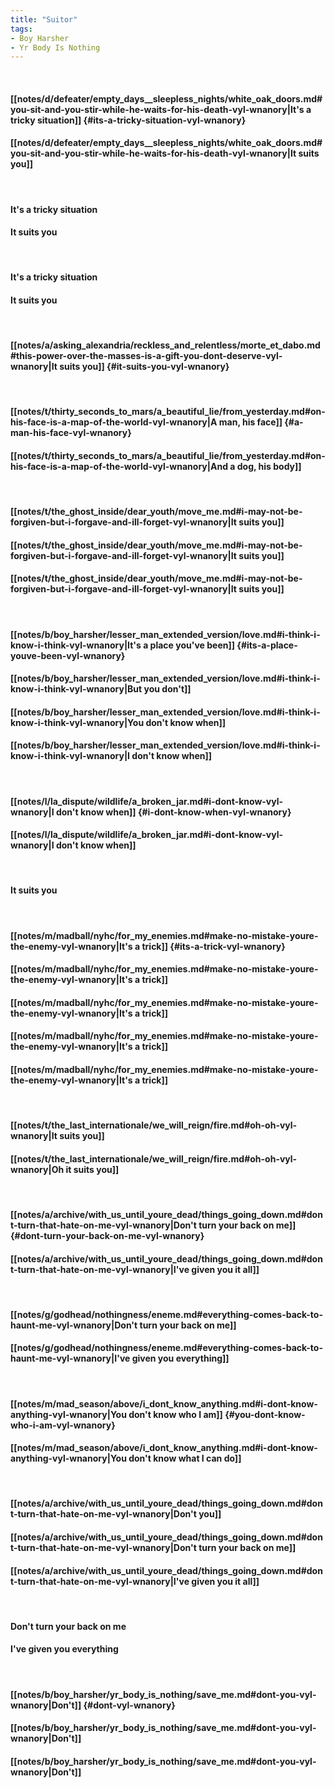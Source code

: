 ```yaml
---
title: "Suitor"
tags:
- Boy Harsher
- Yr Body Is Nothing
---
```

&nbsp;
#### [[notes/d/defeater/empty_days__sleepless_nights/white_oak_doors.md#you-sit-and-you-stir-while-he-waits-for-his-death-vyl-wnanory|It's a tricky situation]] {#its-a-tricky-situation-vyl-wnanory}
#### [[notes/d/defeater/empty_days__sleepless_nights/white_oak_doors.md#you-sit-and-you-stir-while-he-waits-for-his-death-vyl-wnanory|It suits you]]
&nbsp;
#### It's a tricky situation
#### It suits you
&nbsp;
#### It's a tricky situation
#### It suits you
&nbsp;
#### [[notes/a/asking_alexandria/reckless_and_relentless/morte_et_dabo.md#this-power-over-the-masses-is-a-gift-you-dont-deserve-vyl-wnanory|It suits you]] {#it-suits-you-vyl-wnanory}
&nbsp;
#### [[notes/t/thirty_seconds_to_mars/a_beautiful_lie/from_yesterday.md#on-his-face-is-a-map-of-the-world-vyl-wnanory|A man, his face]] {#a-man-his-face-vyl-wnanory}
#### [[notes/t/thirty_seconds_to_mars/a_beautiful_lie/from_yesterday.md#on-his-face-is-a-map-of-the-world-vyl-wnanory|And a dog, his body]]
&nbsp;
#### [[notes/t/the_ghost_inside/dear_youth/move_me.md#i-may-not-be-forgiven-but-i-forgave-and-ill-forget-vyl-wnanory|It suits you]]
#### [[notes/t/the_ghost_inside/dear_youth/move_me.md#i-may-not-be-forgiven-but-i-forgave-and-ill-forget-vyl-wnanory|It suits you]]
#### [[notes/t/the_ghost_inside/dear_youth/move_me.md#i-may-not-be-forgiven-but-i-forgave-and-ill-forget-vyl-wnanory|It suits you]]
&nbsp;
#### [[notes/b/boy_harsher/lesser_man_extended_version/love.md#i-think-i-know-i-think-vyl-wnanory|It's a place you've been]] {#its-a-place-youve-been-vyl-wnanory}
#### [[notes/b/boy_harsher/lesser_man_extended_version/love.md#i-think-i-know-i-think-vyl-wnanory|But you don't]]
#### [[notes/b/boy_harsher/lesser_man_extended_version/love.md#i-think-i-know-i-think-vyl-wnanory|You don't know when]]
#### [[notes/b/boy_harsher/lesser_man_extended_version/love.md#i-think-i-know-i-think-vyl-wnanory|I don't know when]]
&nbsp;
#### [[notes/l/la_dispute/wildlife/a_broken_jar.md#i-dont-know-vyl-wnanory|I don't know when]] {#i-dont-know-when-vyl-wnanory}
#### [[notes/l/la_dispute/wildlife/a_broken_jar.md#i-dont-know-vyl-wnanory|I don't know when]]
&nbsp;
#### It suits you
&nbsp;
#### [[notes/m/madball/nyhc/for_my_enemies.md#make-no-mistake-youre-the-enemy-vyl-wnanory|It's a trick]] {#its-a-trick-vyl-wnanory}
#### [[notes/m/madball/nyhc/for_my_enemies.md#make-no-mistake-youre-the-enemy-vyl-wnanory|It's a trick]]
#### [[notes/m/madball/nyhc/for_my_enemies.md#make-no-mistake-youre-the-enemy-vyl-wnanory|It's a trick]]
#### [[notes/m/madball/nyhc/for_my_enemies.md#make-no-mistake-youre-the-enemy-vyl-wnanory|It's a trick]]
#### [[notes/m/madball/nyhc/for_my_enemies.md#make-no-mistake-youre-the-enemy-vyl-wnanory|It's a trick]]
&nbsp;
#### [[notes/t/the_last_internationale/we_will_reign/fire.md#oh-oh-vyl-wnanory|It suits you]]
#### [[notes/t/the_last_internationale/we_will_reign/fire.md#oh-oh-vyl-wnanory|Oh it suits you]]
&nbsp;
#### [[notes/a/archive/with_us_until_youre_dead/things_going_down.md#dont-turn-that-hate-on-me-vyl-wnanory|Don't turn your back on me]] {#dont-turn-your-back-on-me-vyl-wnanory}
#### [[notes/a/archive/with_us_until_youre_dead/things_going_down.md#dont-turn-that-hate-on-me-vyl-wnanory|I've given you it all]]
&nbsp;
#### [[notes/g/godhead/nothingness/eneme.md#everything-comes-back-to-haunt-me-vyl-wnanory|Don't turn your back on me]]
#### [[notes/g/godhead/nothingness/eneme.md#everything-comes-back-to-haunt-me-vyl-wnanory|I've given you everything]]
&nbsp;
#### [[notes/m/mad_season/above/i_dont_know_anything.md#i-dont-know-anything-vyl-wnanory|You don't know who I am]] {#you-dont-know-who-i-am-vyl-wnanory}
#### [[notes/m/mad_season/above/i_dont_know_anything.md#i-dont-know-anything-vyl-wnanory|You don't know what I can do]]
&nbsp;
#### [[notes/a/archive/with_us_until_youre_dead/things_going_down.md#dont-turn-that-hate-on-me-vyl-wnanory|Don't you]]
#### [[notes/a/archive/with_us_until_youre_dead/things_going_down.md#dont-turn-that-hate-on-me-vyl-wnanory|Don't turn your back on me]]
#### [[notes/a/archive/with_us_until_youre_dead/things_going_down.md#dont-turn-that-hate-on-me-vyl-wnanory|I've given you it all]]
&nbsp;
#### Don't turn your back on me
#### I've given you everything
&nbsp;
#### [[notes/b/boy_harsher/yr_body_is_nothing/save_me.md#dont-you-vyl-wnanory|Don't]] {#dont-vyl-wnanory}
#### [[notes/b/boy_harsher/yr_body_is_nothing/save_me.md#dont-you-vyl-wnanory|Don't]]
#### [[notes/b/boy_harsher/yr_body_is_nothing/save_me.md#dont-you-vyl-wnanory|Don't]]
